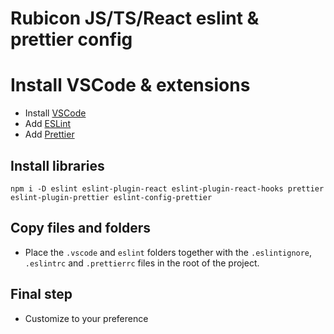 # Rubicon JS/TS/React eslint & prettier config

# Install VSCode & extensions

- Install [VSCode](https://code.visualstudio.com/)
- Add [ESLint](https://marketplace.visualstudio.com/items?itemName=dbaeumer.vscode-eslint)
- Add [Prettier](https://marketplace.visualstudio.com/items?itemName=esbenp.prettier-vscode)

## Install libraries

    npm i -D eslint eslint-plugin-react eslint-plugin-react-hooks prettier eslint-plugin-prettier eslint-config-prettier

## Copy files and folders

- Place the `.vscode` and `eslint` folders together with the `.eslintignore`, `.eslintrc` and `.prettierrc` files in the root of the project.

## Final step

- Customize to your preference
